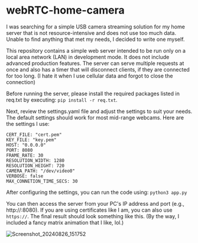 # webRTC-home-camera
I was searching for a simple USB camera streaming solution for my home server that is not resource-intensive and does not use too much data. Unable to find anything that met my needs, I decided to write one myself.

This repository contains a simple web server intended to be run only on a local area network (LAN) in development mode. It does not include advanced production features.
The server can serve multiple requests at once and also has a timer that will disconnect clients, if they are connected for too long.
(I hate it when I use cellular data and forgot to close the connection)

Before running the server, please install the required packages listed in req.txt by executing:
`pip install -r req.txt`.

Next, review the settings.yaml file and adjust the settings to suit your needs. The default settings should work for most mid-range webcams. Here are the settings I use:

```
CERT_FILE: "cert.pem"
KEY_FILE: "key.pem"
HOST: "0.0.0.0"
PORT: 8080
FRAME_RATE: 30
RESOLUTION_WIDTH: 1280
RESOLUTION_HEIGHT: 720
CAMERA_PATH: "/dev/video0"
VERBOSE: false
MAX_CONNETION_TIME_SECS: 30
```
After configuring the settings, you can run the code using:
```python3 app.py```

You can then access the server from your PC's IP address and port (e.g., http://<your-ip>:8080). If you are using certificates like I am, you can also use `https://`.
The final result should look something like this. (By the way, I included a fancy matrix animation that I like, lol.)


![Screenshot_20240826_151752](https://github.com/user-attachments/assets/3f584589-ab4a-472c-a828-a88b3001b43c)
